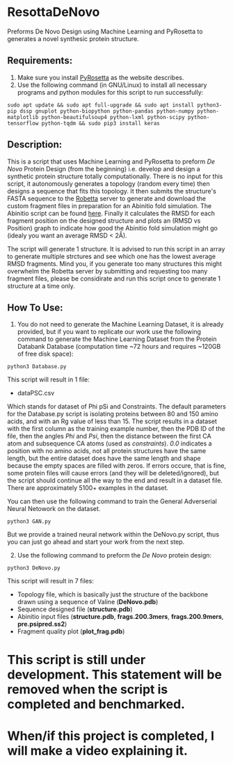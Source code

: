 # ResottaDeNovo
Preforms De Novo Design using Machine Learning and PyRosetta to generates a novel synthesic protein structure.

## Requirements:
1. Make sure you install [PyRosetta](http://www.pyrosetta.org) as the website describes.
2. Use the following command (in GNU/Linux) to install all necessary programs and python modules for this script to run successfully:

`sudo apt update && sudo apt full-upgrade && sudo apt install python3-pip dssp gnuplot python-biopython python-pandas python-numpy python-matplotlib python-beautifulsoup4 python-lxml python-scipy python-tensorflow python-tqdm && sudo pip3 install keras`

## Description:
This is a script that uses Machine Learning and PyRosetta to preform *De Novo* Protein Design (from the beginning) i.e. develop and design a synthetic protein structure totally computationally. There is no input for this script, it autonomously generates a topology (random every time) then designs a sequence that fits this topology. It then submits the structure's FASTA sequence to the [Robetta](http://www.robetta.org/) server to generate and download the custom fragment files in preparation for an Abinitio fold simulation. The Abinitio script can be found [here](https://github.com/sarisabban/RosettaAbinitio). Finally it calculates the RMSD for each fragment position on the designed structure and plots an (RMSD vs Position) graph to indicate how good the Abinitio fold simulation might go (idealy you want an average RMSD < 2Å).

The script will generate 1 structure. It is advised to run this script in an array to generate multiple strctures and see which one has the lowest average RMSD fragments. Mind you, if you generate too many structures this might overwhelm the Robetta server by submitting and requesting too many fragment files, please be considirate and run this script once to generate 1 structure at a time only.

## How To Use:
1. You do not need to generate the Machine Learning Dataset, it is already provided, but if you want to replicate our work use the following command to generate the Machine Learning Dataset from the Protein Databank Database (computation time ~72 hours and requires ~120GB of free disk space):

`python3 Database.py`

This script will result in 1 file:

* dataPSC.csv

Which stands for dataset of Phi pSi and Constraints. The default parameters for the Database.py script is isolating proteins between 80 and 150 amino acids, and with an Rg value of less than 15. The script results in a dataset with the first column as the training example number, then the PDB ID of the file, then the angles *Phi* and *Psi*, then the distance between the first CA atom and subsequence CA atoms (used as *constraints*). *0.0* indicates a position with no amino acids, not all protein structures have the same length, but the entire dataset does have the same length and shape because the empty spaces are filled with zeros. If errors occure, that is fine, some protein files will cause errors (and they will be deleted/ignored), but the script should continue all the way to the end and result in a dataset file. There are approximately 5100+ examples in the dataset. 

You can then use the following command to train the General Adverserial Neural Netowork on the dataset.

`python3 GAN.py`

But we provide a trained neural network within the DeNovo.py script, thus you can just go ahead and start your work from the next step.

2. Use the following command to preform the *De Novo* protein design:

`python3 DeNovo.py`

This script will result in 7 files:
* Topology file, which is basically just the structure of the backbone drawn using a sequence of Valine (**DeNovo.pdb**)
* Sequence designed file (**structure.pdb**)
* Abinitio input files (**structure.pdb**, **frags.200.3mers**, **frags.200.9mers**, **pre.psipred.ss2**)
* Fragment quality plot (**plot_frag.pdb**)

# This script is still under development. This statement will be removed when the script is completed and benchmarked.
# When/if this project is completed, I will make a video explaining it.

